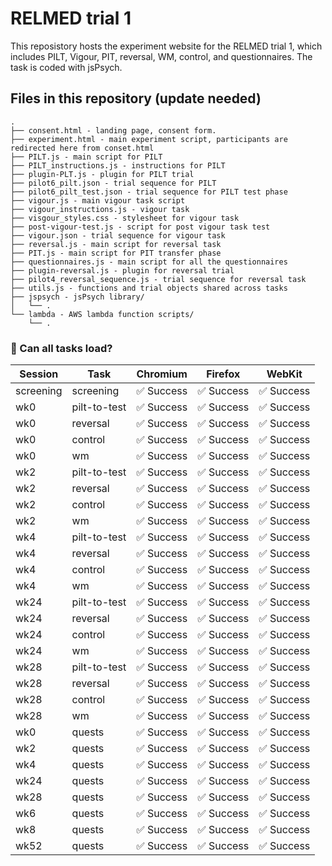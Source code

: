 # RELMED trial 1
This reposistory hosts the experiment website for the RELMED trial 1, which includes PILT, Vigour, PIT, reversal, WM, control, and questionnaires. The task is coded with jsPsych.

## Files in this repository (update needed)
```
.
├── consent.html - landing page, consent form.
├── experiment.html - main experiment script, participants are redirected here from conset.html
├── PILT.js - main script for PILT
├── PILT_instructions.js - instructions for PILT
├── plugin-PLT.js - plugin for PILT trial
├── pilot6_pilt.json - trial sequence for PILT
├── pilot6_pilt_test.json - trial sequence for PILT test phase
├── vigour.js - main vigour task script
├── vigour_instructions.js - vigour task 
├── visgour_styles.css - stylesheet for vigour task
├── post-vigour-test.js - script for post vigour task test
├── vigour.json - trial sequence for vigour task
├── reversal.js - main script for reversal task
├── PIT.js - main script for PIT transfer phase
├── questionnaires.js - main script for all the questionnaires
├── plugin-reversal.js - plugin for reversal trial
├── pilot4_reversal_sequence.js - trial sequence for reversal task
├── utils.js - functions and trial objects shared across tasks
├── jspsych - jsPsych library/
│   └── .
└── lambda - AWS lambda function scripts/
    └── .
```


<!-- LOADING-TEST-RESULTS -->

### 🧪 Can all tasks load?

| Session | Task | Chromium | Firefox | WebKit |
|---------|------|----------|---------|--------|
| screening | screening | ✅ Success | ✅ Success | ✅ Success |
| wk0 | pilt-to-test | ✅ Success | ✅ Success | ✅ Success |
| wk0 | reversal | ✅ Success | ✅ Success | ✅ Success |
| wk0 | control | ✅ Success | ✅ Success | ✅ Success |
| wk0 | wm | ✅ Success | ✅ Success | ✅ Success |
| wk2 | pilt-to-test | ✅ Success | ✅ Success | ✅ Success |
| wk2 | reversal | ✅ Success | ✅ Success | ✅ Success |
| wk2 | control | ✅ Success | ✅ Success | ✅ Success |
| wk2 | wm | ✅ Success | ✅ Success | ✅ Success |
| wk4 | pilt-to-test | ✅ Success | ✅ Success | ✅ Success |
| wk4 | reversal | ✅ Success | ✅ Success | ✅ Success |
| wk4 | control | ✅ Success | ✅ Success | ✅ Success |
| wk4 | wm | ✅ Success | ✅ Success | ✅ Success |
| wk24 | pilt-to-test | ✅ Success | ✅ Success | ✅ Success |
| wk24 | reversal | ✅ Success | ✅ Success | ✅ Success |
| wk24 | control | ✅ Success | ✅ Success | ✅ Success |
| wk24 | wm | ✅ Success | ✅ Success | ✅ Success |
| wk28 | pilt-to-test | ✅ Success | ✅ Success | ✅ Success |
| wk28 | reversal | ✅ Success | ✅ Success | ✅ Success |
| wk28 | control | ✅ Success | ✅ Success | ✅ Success |
| wk28 | wm | ✅ Success | ✅ Success | ✅ Success |
| wk0 | quests | ✅ Success | ✅ Success | ✅ Success |
| wk2 | quests | ✅ Success | ✅ Success | ✅ Success |
| wk4 | quests | ✅ Success | ✅ Success | ✅ Success |
| wk24 | quests | ✅ Success | ✅ Success | ✅ Success |
| wk28 | quests | ✅ Success | ✅ Success | ✅ Success |
| wk6 | quests | ✅ Success | ✅ Success | ✅ Success |
| wk8 | quests | ✅ Success | ✅ Success | ✅ Success |
| wk52 | quests | ✅ Success | ✅ Success | ✅ Success |

<!-- LOADING-TEST-RESULTS -->